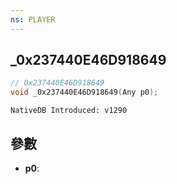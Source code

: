 ```yaml
---
ns: PLAYER
---
```

## _0x237440E46D918649

```c
// 0x237440E46D918649
void _0x237440E46D918649(Any p0);
```

```
NativeDB Introduced: v1290
```

## 參數
* **p0**:
